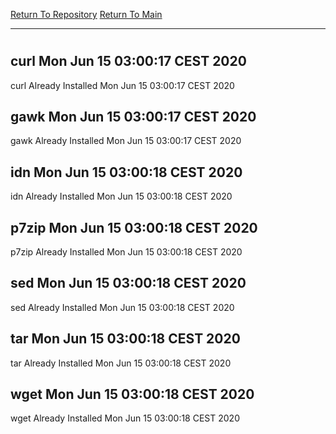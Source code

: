 [Return To Repository](https://github.com/bast69/piholeparser/)
[Return To Main](https://github.com/bast69/piholeparser/blob/master/RecentRunLogs/Mainlog.md)
____________________________________
# 
## curl Mon Jun 15 03:00:17 CEST 2020
curl Already Installed Mon Jun 15 03:00:17 CEST 2020
## gawk Mon Jun 15 03:00:17 CEST 2020
gawk Already Installed Mon Jun 15 03:00:17 CEST 2020
## idn Mon Jun 15 03:00:18 CEST 2020
idn Already Installed Mon Jun 15 03:00:18 CEST 2020
## p7zip Mon Jun 15 03:00:18 CEST 2020
p7zip Already Installed Mon Jun 15 03:00:18 CEST 2020
## sed Mon Jun 15 03:00:18 CEST 2020
sed Already Installed Mon Jun 15 03:00:18 CEST 2020
## tar Mon Jun 15 03:00:18 CEST 2020
tar Already Installed Mon Jun 15 03:00:18 CEST 2020
## wget Mon Jun 15 03:00:18 CEST 2020
wget Already Installed Mon Jun 15 03:00:18 CEST 2020
